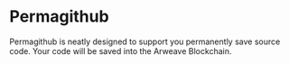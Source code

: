 # Permagithub
Permagithub is neatly designed to support you permanently save source code. Your code will be saved into the Arweave Blockchain.
